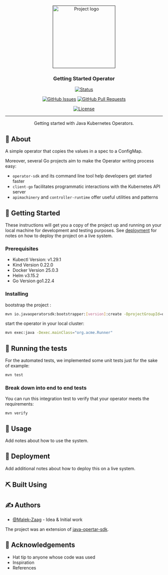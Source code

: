 <p align="center">
  <a href="" rel="noopener">
 <img width=200px height=200px src="https://i.imgur.com/6wj0hh6.jpg" alt="Project logo"></a>
</p>

<h3 align="center">Getting Started Operator</h3>

<div align="center">

[![Status](https://img.shields.io/badge/status-active-success.svg)]()

[![GitHub Issues](https://img.shields.io/github/issues/kylelobo/The-Documentation-Compendium.svg)](https://github.com/Malek-Zaag/Java-Operator-Sample/issues)
[![GitHub Pull Requests](https://img.shields.io/github/issues-pr/kylelobo/The-Documentation-Compendium.svg)](https://github.com/Malek-Zaag/Java-Operator-Sample/pulls)

[![License](https://img.shields.io/badge/license-MIT-blue.svg)](/LICENSE)

</div>

---

<p align="center"> Getting started with Java Kubernetes Operators.
    <br> 
</p>

## 🧐 About <a name = "about"></a>

A simple operator that copies the values in a spec to a ConfigMap.

Moreover, several Go projects aim to make the Operator writing process easy:

- `operator-sdk` and its command line tool help developers get started faster
- `client-go` facilitates programmatic interactions with the Kubernetes API server
- `apimachinery` and `controller-runtime` offer useful utilities and patterns

## 🏁 Getting Started <a name = "getting_started"></a>

These instructions will get you a copy of the project up and running on your local machine for development and testing purposes. See [deployment](#deployment) for notes on how to deploy the project on a live system.

### Prerequisites

- Kubectl Version: v1.29.1
- Kind Version 0.22.0
- Docker Version 25.0.3
- Helm v3.15.2
- Go Version go1.22.4

### Installing

bootstrap the project :

```bash
mvn io.javaoperatorsdk:bootstrapper:[version]:create -DprojectGroupId=org.acme -DprojectArtifactId=getting-started
```

start the operator in your local cluster:

```bash
mvn exec:java -Dexec.mainClass="org.acme.Runner"
```

## 🔧 Running the tests <a name = "tests"></a>

For the automated tests, we implemented some unit tests just for the sake of example:

```bash
mvn test
```

### Break down into end to end tests

You can run this integration test to verify that your operator meets the requirements:

```
mvn verify
```

## 🎈 Usage <a name="usage"></a>

Add notes about how to use the system.

## 🚀 Deployment <a name = "deployment"></a>

Add additional notes about how to deploy this on a live system.

## ⛏️ Built Using <a name = "built_using"></a>

<!--
- [MongoDB](https://www.mongodb.com/) - Database
- [Express](https://expressjs.com/) - Server Framework
- [VueJs](https://vuejs.org/) - Web Framework
- [NodeJs](https://nodejs.org/en/) - Server Environment -->

## ✍️ Authors <a name = "authors"></a>

- [@Malek-Zaag](https://github.com/Malek-Zaag) - Idea & Initial work

The project was an extension of [java-opertar-sdk](https://github.com/operator-framework/java-operator-sdk).

## 🎉 Acknowledgements <a name = "acknowledgement"></a>

- Hat tip to anyone whose code was used
- Inspiration
- References
